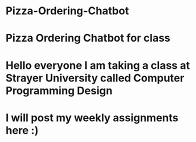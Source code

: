 # Pizza-Ordering-Chatbot
# Pizza Ordering Chatbot for class 
# Hello everyone I am taking a class at Strayer University called Computer Programming Design
# I will post my weekly assignments here :)
